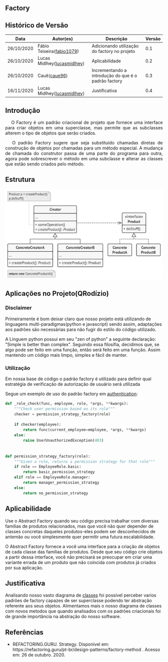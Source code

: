 ## Factory

## Histórico de Versão

<table>
  <thead>
    <tr>
      <th>Data</th>
      <th>Autor(es)</th>
      <th>Descrição</th>
      <th>Versão</th>
    </tr>
  </thead>
  <tbody>
    <tr>
      <td>26/10/2020</td>
      <td>
        Fábio Teixeira(<a target="blank" href="https://github.com/fabio1079">fabio1079</a>)
      </td>
      <td>Adicionando utilização do factory no projeto</td>
      <td>0.1</td>
    </tr>
    <tr>
      <td>26/10/2020</td>
      <td>
        Lucas Midlhey(<a target="blank" href="https://github.com/lucasmidlhey">lucasmidlhey</a>)
      </td>
      <td>Aplicabilidade</td>
      <td>0.2</td>
    </tr>
    <tr>
      <td>26/10/2020</td>
      <td>
        Cauê(<a target="blank" href="https://github.com/caue96">caue96</a>)
      </td>
      <td>Incrementando a introdução do que é o padrão factory</td>
      <td>0.3</td>
    </tr>
    <tr>
      <td>16/11/2020</td>
      <td>
        Lucas Midlhey(<a target="blank" href="https://github.com/lucasmidlhey">lucasmidlhey</a>)
      </td>
      <td>Justificativa</td>
      <td>0.4</td>
    </tr>
  </tbody>
</table>

## Introdução

<p align="justify">&emsp;
O Factory é um padrão criacional de projeto que fornece uma interface para criar objetos em uma superclasse, mas permite que as subclasses alterem o tipo de objetos que serão criados.
</p>
<p align="justify">&emsp;
O padrão Factory sugere que seja substituido chamadas diretas de construção de objetos por chamadas para um método especial. A mudança de chamada do construtor passa de uma parte do programa para outra, agora pode sobrescrever o método em uma subclasse e alterar as classes que estão sendo criados pelo método.
</p>

## Estrutura

![Estrutura Strategy](../../images/design_patterns/factory.png)

## Aplicações no Projeto(QRodízio)

### Disclaimer

Primeiramente é bom deixar claro que nosso projeto está utilizando de linguagens multi-paradigmas(python e javascript) sendo assim, adaptações aos padrões são necessárias para não fugir do estilo do código utilizado.

A Linguem python possui em seu "zen of python" a seguinte declaração: "Simple is better than complex". Seguindo essa filosifia, decidimos que, se algo pode ser feito em uma função, então será feito em uma função. Assim mantendo um código mais limpo, simples e fácil de manter.

### Utilização

Em nossa base de código o padrão factory é utilizado para definir qual estratégia de verificação de autorização de usuário será utilizada

Segue um exemplo de uso do padrão factory em [authentication](https://github.com/UnBArqDsw/2020.1_G10_QRodizio_Backend/blob/develop/qrodizio/ext/authentication.py):

```python
def _role_check(func, employee, role, *args, **kwargs):
    """Check user permission based on its role"""
    checker = permission_strategy_factory(role)

    if checker(employee):
        return func(current_employee=employee, *args, **kwargs)
    else:
        raise UserUnauthorizedException(403)


def permission_strategy_factory(role):
    """Given a role, returns a permission strategy for that role"""
    if role == EmployeeRole.basic:
        return basic_permission_strategy
    elif role == EmployeeRole.manager:
        return manager_permission_strategy
    else:
        return no_permission_strategy
```

## Aplicabilidade

Use o Abstract Factory quando seu código precisa trabalhar com diversas famílias de produtos relacionados, mas que você não quer depender de classes concretas daqueles produtos-eles podem ser desconhecidos de antemão ou você simplesmente quer permitir uma futura escalabilidade.

O Abstract Factory fornece a você uma interface para a criação de objetos de cada classe das famílias de produtos. Desde que seu código crie objetos a partir dessa interface, você não precisará se preocupar em criar uma variante errada de um produto que não coincida com produtos já criados por sua aplicação.

## Justificativa

Analisando nosso vasto diagrama de [classes](https://unbarqdsw.github.io/2020.1_G10_QRodizio/modelagem/diagramas_estaticos/diagrama_classes.html#diagrama) foi possível perceber varios padrões de factory capazes de ser superclasse podendo ter abstração referente aos seus objetos.
Alimentamos mais o nosso diagrama de classes com novos metodos que quando analisados com os padrões criacionais foi de grande importância na abstração do nosso software.

## Referências

<ul>
<li>
REFACTORING.GURU. Strategy. Disponível em: https://refactoring.guru/pt-br/design-patterns/factory-method . Acesso em: 26 de outubro. 2020.
</li>
</ul>
